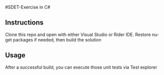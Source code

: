 #SDET-Exercise in C#

## Instructions

Clone this repo and open with either Visual Studio or Rider IDE. Restore nu-get packages if needed, then build the solution

## Usage

After a successful build, you can execute those unit tests via Test explorer  
